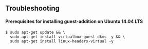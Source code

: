 ## Troubleshooting

#### Prerequisites for installing guest-addition on Ubuntu 14.04 LTS

```
$ sudo apt-get update && \
  sudo apt-get install virtualbox-guest-dkms -y && \
  sudo apt-get install linux-headers-virtual -y
```
